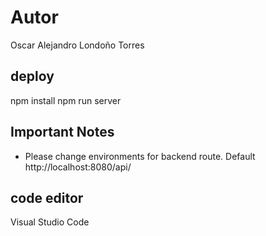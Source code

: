 # Autor

Oscar Alejandro Londoño Torres

## deploy

npm install
npm run server

## Important Notes

- Please change environments for backend route. Default http://localhost:8080/api/

## code editor

Visual Studio Code